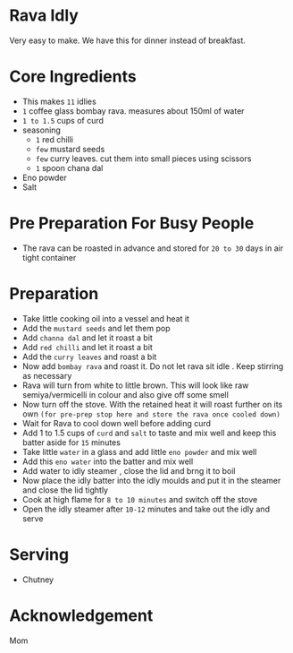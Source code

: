 # Rava Idly

Very easy to make. We have this for dinner instead of breakfast.

# Core Ingredients
 - This makes `11` idlies
 - `1` coffee glass bombay rava. measures about 150ml of water
 - `1 to 1.5` cups of curd
 - seasoning
    - `1` red chilli
    - `few` mustard seeds
    - `few` curry leaves. cut them into small pieces using scissors
    - `1` spoon chana dal
- Eno powder
- Salt

# Pre Preparation For Busy People 
- The rava can be roasted in advance and stored for `20 to 30` days in air tight container
  
# Preparation
 - Take little cooking oil into a vessel and heat it
 - Add the `mustard seeds` and let them pop
 - Add `channa dal` and let it roast a bit
 - Add `red chilli` and let it roast a bit
 - Add the `curry leaves` and roast a bit
 - Now add `bombay rava` and roast it. Do not let rava sit idle . Keep stirring as necessary
 - Rava will turn from white to little brown. This will look like raw semiya/vermicelli in colour and also give off some smell
 - Now turn off the stove. With the retained heat it will roast further on its own  `(for pre-prep stop here and store the rava once cooled down)`
 - Wait for Rava to cool down well before adding curd
 - Add 1 to 1.5 cups of `curd` and `salt` to taste and mix well and keep this batter aside for `15` minutes
 - Take little `water` in a glass and add little `eno powder` and mix well
 - Add this `eno water` into the  batter and mix well
 - Add water to idly steamer , close the lid and brng it to boil
 - Now place the idly batter into the idly moulds and put it in the steamer and close the lid tightly
 - Cook at high flame for `8 to 10 minutes` and switch off the stove
 - Open the idly steamer after `10-12` minutes and take out the idly and serve

# Serving 
 - Chutney

# Acknowledgement
  Mom
